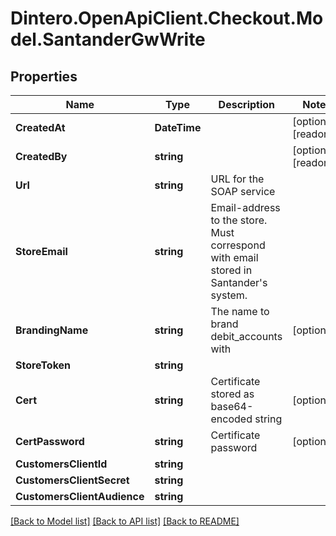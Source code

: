 # Dintero.OpenApiClient.Checkout.Model.SantanderGwWrite

## Properties

Name | Type | Description | Notes
------------ | ------------- | ------------- | -------------
**CreatedAt** | **DateTime** |  | [optional] [readonly] 
**CreatedBy** | **string** |  | [optional] [readonly] 
**Url** | **string** | URL for the SOAP service | 
**StoreEmail** | **string** | Email-address to the store. Must correspond with email stored in Santander&#39;s system. | 
**BrandingName** | **string** | The name to brand debit_accounts with | [optional] 
**StoreToken** | **string** |  | 
**Cert** | **string** | Certificate stored as base64-encoded string | [optional] 
**CertPassword** | **string** | Certificate password | [optional] 
**CustomersClientId** | **string** |  | 
**CustomersClientSecret** | **string** |  | 
**CustomersClientAudience** | **string** |  | 

[[Back to Model list]](../README.md#documentation-for-models) [[Back to API list]](../README.md#documentation-for-api-endpoints) [[Back to README]](../README.md)

